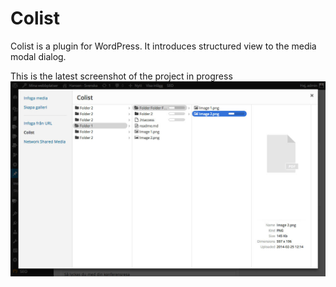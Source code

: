 Colist
=======

Colist is a plugin for WordPress. It introduces structured view to the media modal dialog.

This is the latest screenshot of the project in progress 
![alt tag](screenshot-1.jpg)
